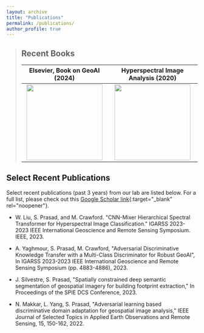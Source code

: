 ```yaml
---
layout: archive
title: "Publications"
permalink: /publications/
author_profile: true
---
```


> ## Recent Books
> 
> | Elsevier, Book on GeoAI (2024)             |  Hyperspectral Image Analysis (2020) | 
> |:-------------------------:|:-------------------------:|
> | <img src="https://prasadlab.github.io/images/ImageAssets/Elsevier_2024.jpg" width="200" /> |  <img src="https://prasadlab.github.io/images/ImageAssets/Springer_2020.png" width="200" /> |

## Select Recent Publications 
Select recent publications (past 3 years) from our lab are listed below. For a full list, please check out this [Google Scholar link](https://scholar.google.com/citations?user=g_FRerIAAAAJ&hl=en&oi=ao){:target="_blank" rel="noopener"}.

- W. Liu, S. Prasad, and M. Crawford. "CNN-Mixer Hierarchical Spectral Transformer for Hyperspectral Image Classification." IGARSS 2023-2023 IEEE International Geoscience and Remote Sensing Symposium. IEEE, 2023.

- A. Yaghmour, S. Prasad, M. Crawford, "Adversarial Discriminative Knowledge Transfer with a Multi-Class Discriminator for Robust GeoAI", In IGARSS 2023-2023 IEEE International Geoscience and Remote Sensing Symposium (pp. 4883-4886), 2023.

- J. Silvestre, S. Prasad, "Spatially constrained deep semantic segmentation of geospatial imagery for building footprint extraction," In Proceedings of the SPIE DCS Conference, 2023.

- N. Makkar, L. Yang, S.  Prasad, "Adversarial learning based discriminative domain adaptation for geospatial image analysis," IEEE Journal of Selected Topics in Applied Earth Observations and Remote Sensing, 15, 150-162, 2022.
